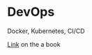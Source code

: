 # DevOps

Docker, Kubernetes, CI/CD 

[Link](https://batazor.gitbooks.io/devops/content/) on the a book

